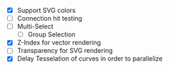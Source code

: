 - [x] Support SVG colors
- [ ] Connection hit testing
- [ ] Multi-Select
  - [ ] Group Selection
- [x] Z-Index for vector rendering
- [ ] Transparency for SVG rendering
- [x] Delay Tesselation of curves in order to parallelize